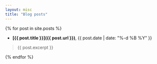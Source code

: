 ```yaml
---
layout: misc
title: "Blog posts"
---
```


{% for post in site.posts %}
* **[{{ post.title }}]({{ post.url }})**, {{ post.date | date: "%-d %B %Y" }} 

> {{ post.excerpt }}

{% endfor %}
